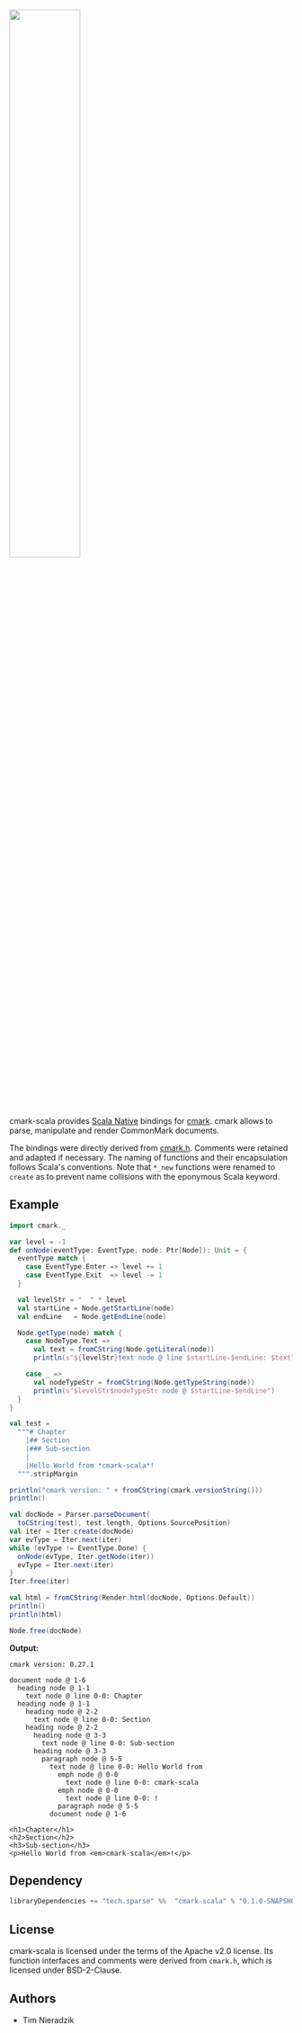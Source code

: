 # <img src="http://sparse.tech/icons/cmark.svg" width="50%">
cmark-scala provides [Scala Native](http://www.scala-native.org/) bindings for [cmark](https://github.com/jgm/cmark). cmark allows to parse, manipulate and render CommonMark documents.

The bindings were directly derived from [cmark.h](https://github.com/jgm/cmark/blob/master/src/cmark.h). Comments were retained and adapted if necessary. The naming of functions and their encapsulation follows Scala's conventions. Note that `*_new` functions were renamed to `create` as to prevent name collisions with the eponymous Scala keyword.

## Example
```scala
import cmark._

var level = -1
def onNode(eventType: EventType, node: Ptr[Node]): Unit = {
  eventType match {
    case EventType.Enter => level += 1
    case EventType.Exit  => level -= 1
  }

  val levelStr = "  " * level
  val startLine = Node.getStartLine(node)
  val endLine   = Node.getEndLine(node)

  Node.getType(node) match {
    case NodeType.Text =>
      val text = fromCString(Node.getLiteral(node))
      println(s"${levelStr}text node @ line $startLine-$endLine: $text")

    case _ =>
      val nodeTypeStr = fromCString(Node.getTypeString(node))
      println(s"$levelStr$nodeTypeStr node @ $startLine-$endLine")
  }
}

val test =
  """# Chapter
    |## Section
    |### Sub-section
    |
    |Hello World from *cmark-scala*!
  """.stripMargin

println("cmark version: " + fromCString(cmark.versionString()))
println()

val docNode = Parser.parseDocument(
  toCString(test), test.length, Options.SourcePosition)
val iter = Iter.create(docNode)
var evType = Iter.next(iter)
while (evType != EventType.Done) {
  onNode(evType, Iter.getNode(iter))
  evType = Iter.next(iter)
}
Iter.free(iter)

val html = fromCString(Render.html(docNode, Options.Default))
println()
println(html)

Node.free(docNode)
```

**Output:**

```
cmark version: 0.27.1

document node @ 1-6
  heading node @ 1-1
    text node @ line 0-0: Chapter
  heading node @ 1-1
    heading node @ 2-2
      text node @ line 0-0: Section
    heading node @ 2-2
      heading node @ 3-3
        text node @ line 0-0: Sub-section
      heading node @ 3-3
        paragraph node @ 5-5
          text node @ line 0-0: Hello World from 
            emph node @ 0-0
              text node @ line 0-0: cmark-scala
            emph node @ 0-0
              text node @ line 0-0: !
            paragraph node @ 5-5
          document node @ 1-6

<h1>Chapter</h1>
<h2>Section</h2>
<h3>Sub-section</h3>
<p>Hello World from <em>cmark-scala</em>!</p>
```

## Dependency
```scala
libraryDependencies += "tech.sparse" %%  "cmark-scala" % "0.1.0-SNAPSHOT"
```

## License
cmark-scala is licensed under the terms of the Apache v2.0 license. Its function interfaces and comments were derived from `cmark.h`, which is licensed under BSD-2-Clause.

## Authors
* Tim Nieradzik
